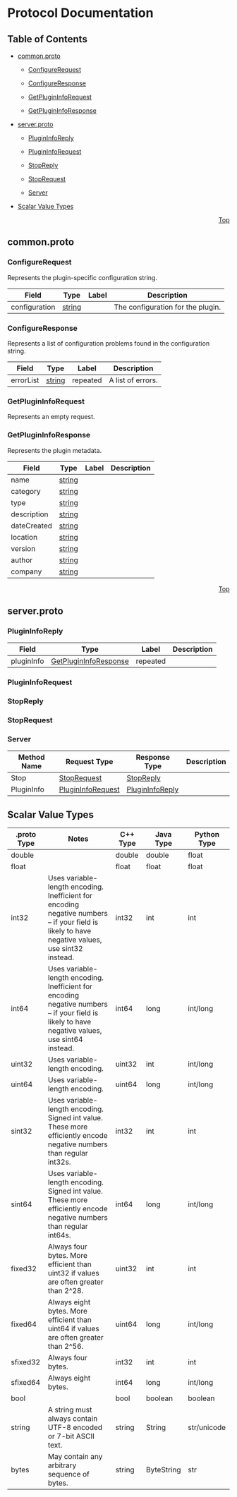 # Protocol Documentation
<a name="top"/>

## Table of Contents


* [common.proto](#common.proto)
  
    * [ConfigureRequest](#control_plane_proto.ConfigureRequest)
  
    * [ConfigureResponse](#control_plane_proto.ConfigureResponse)
  
    * [GetPluginInfoRequest](#control_plane_proto.GetPluginInfoRequest)
  
    * [GetPluginInfoResponse](#control_plane_proto.GetPluginInfoResponse)
  
  
  
  


* [server.proto](#server.proto)
  
    * [PluginInfoReply](#control_plane_proto.PluginInfoReply)
  
    * [PluginInfoRequest](#control_plane_proto.PluginInfoRequest)
  
    * [StopReply](#control_plane_proto.StopReply)
  
    * [StopRequest](#control_plane_proto.StopRequest)
  
  
  
  
    * [Server](#control_plane_proto.Server)
  

* [Scalar Value Types](#scalar-value-types)



<a name="common.proto"/>
<p align="right"><a href="#top">Top</a></p>

## common.proto



<a name="control_plane_proto.ConfigureRequest"/>

### ConfigureRequest
Represents the plugin-specific configuration string.


| Field | Type | Label | Description |
| ----- | ---- | ----- | ----------- |
| configuration | [string](#string) |  | The configuration for the plugin. |






<a name="control_plane_proto.ConfigureResponse"/>

### ConfigureResponse
Represents a list of configuration problems found in the configuration string.


| Field | Type | Label | Description |
| ----- | ---- | ----- | ----------- |
| errorList | [string](#string) | repeated | A list of errors. |






<a name="control_plane_proto.GetPluginInfoRequest"/>

### GetPluginInfoRequest
Represents an empty request.






<a name="control_plane_proto.GetPluginInfoResponse"/>

### GetPluginInfoResponse
Represents the plugin metadata.


| Field | Type | Label | Description |
| ----- | ---- | ----- | ----------- |
| name | [string](#string) |  |  |
| category | [string](#string) |  |  |
| type | [string](#string) |  |  |
| description | [string](#string) |  |  |
| dateCreated | [string](#string) |  |  |
| location | [string](#string) |  |  |
| version | [string](#string) |  |  |
| author | [string](#string) |  |  |
| company | [string](#string) |  |  |





 

 

 

 



<a name="server.proto"/>
<p align="right"><a href="#top">Top</a></p>

## server.proto



<a name="control_plane_proto.PluginInfoReply"/>

### PluginInfoReply



| Field | Type | Label | Description |
| ----- | ---- | ----- | ----------- |
| pluginInfo | [GetPluginInfoResponse](#control_plane_proto.GetPluginInfoResponse) | repeated |  |






<a name="control_plane_proto.PluginInfoRequest"/>

### PluginInfoRequest







<a name="control_plane_proto.StopReply"/>

### StopReply







<a name="control_plane_proto.StopRequest"/>

### StopRequest






 

 

 


<a name="control_plane_proto.Server"/>

### Server


| Method Name | Request Type | Response Type | Description |
| ----------- | ------------ | ------------- | ------------|
| Stop | [StopRequest](#control_plane_proto.StopRequest) | [StopReply](#control_plane_proto.StopRequest) |  |
| PluginInfo | [PluginInfoRequest](#control_plane_proto.PluginInfoRequest) | [PluginInfoReply](#control_plane_proto.PluginInfoRequest) |  |

 



## Scalar Value Types

| .proto Type | Notes | C++ Type | Java Type | Python Type |
| ----------- | ----- | -------- | --------- | ----------- |
| <a name="double" /> double |  | double | double | float |
| <a name="float" /> float |  | float | float | float |
| <a name="int32" /> int32 | Uses variable-length encoding. Inefficient for encoding negative numbers – if your field is likely to have negative values, use sint32 instead. | int32 | int | int |
| <a name="int64" /> int64 | Uses variable-length encoding. Inefficient for encoding negative numbers – if your field is likely to have negative values, use sint64 instead. | int64 | long | int/long |
| <a name="uint32" /> uint32 | Uses variable-length encoding. | uint32 | int | int/long |
| <a name="uint64" /> uint64 | Uses variable-length encoding. | uint64 | long | int/long |
| <a name="sint32" /> sint32 | Uses variable-length encoding. Signed int value. These more efficiently encode negative numbers than regular int32s. | int32 | int | int |
| <a name="sint64" /> sint64 | Uses variable-length encoding. Signed int value. These more efficiently encode negative numbers than regular int64s. | int64 | long | int/long |
| <a name="fixed32" /> fixed32 | Always four bytes. More efficient than uint32 if values are often greater than 2^28. | uint32 | int | int |
| <a name="fixed64" /> fixed64 | Always eight bytes. More efficient than uint64 if values are often greater than 2^56. | uint64 | long | int/long |
| <a name="sfixed32" /> sfixed32 | Always four bytes. | int32 | int | int |
| <a name="sfixed64" /> sfixed64 | Always eight bytes. | int64 | long | int/long |
| <a name="bool" /> bool |  | bool | boolean | boolean |
| <a name="string" /> string | A string must always contain UTF-8 encoded or 7-bit ASCII text. | string | String | str/unicode |
| <a name="bytes" /> bytes | May contain any arbitrary sequence of bytes. | string | ByteString | str |

